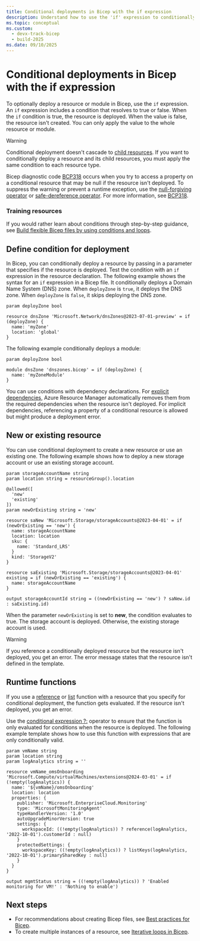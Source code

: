 ```yaml
---
title: Conditional deployments in Bicep with the if expression
description: Understand how to use the 'if' expression to conditionally deploy a resource in Bicep.
ms.topic: conceptual
ms.custom:
  - devx-track-bicep
  - build-2025
ms.date: 09/10/2025
---
```


# Conditional deployments in Bicep with the if expression

To optionally deploy a resource or module in Bicep, use the `if` expression. An `if` expression includes a condition that resolves to true or false. When the `if` condition is true, the resource is deployed. When the value is false, the resource isn't created. You can only apply the value to the whole resource or module.

> [!WARNING]
> Conditional deployment doesn't cascade to [child resources](child-resource-name-type.md). If you want to conditionally deploy a resource and its child resources, you must apply the same condition to each resource type.

Bicep diagnostic code [BCP318](./diagnostics/bcp318.md) occurs when you try to access a property on a conditional resource that may be null if the resource isn't deployed. To suppress the warning or prevent a runtime exception, use the [null-forgiving operator](./operator-null-forgiving.md) or [safe-dereference operator](./operator-safe-dereference.md). For more information, see [BCP318](./diagnostics/bcp318.md#solutions).

### Training resources

If you would rather learn about conditions through step-by-step guidance, see [Build flexible Bicep files by using conditions and loops](/training/modules/build-flexible-bicep-templates-conditions-loops/).

## Define condition for deployment

In Bicep, you can conditionally deploy a resource by passing in a parameter that specifies if the resource is deployed. Test the condition with an `if` expression in the resource declaration. The following example shows the syntax for an `if` expression in a Bicep file. It conditionally deploys a Domain Name System (DNS) zone. When `deployZone` is `true`, it deploys the DNS zone. When `deployZone` is `false`, it skips deploying the DNS zone.

```bicep
param deployZone bool

resource dnsZone 'Microsoft.Network/dnsZones@2023-07-01-preview' = if (deployZone) {
  name: 'myZone'
  location: 'global'
}
```

The following example conditionally deploys a module:

```bicep
param deployZone bool

module dnsZone 'dnszones.bicep' = if (deployZone) {
  name: 'myZoneModule'
}
```

You can use conditions with dependency declarations. For [explicit dependencies](resource-dependencies.md), Azure Resource Manager automatically removes them from the required dependencies when the resource isn't deployed. For implicit dependencies, referencing a property of a conditional resource is allowed but might produce a deployment error.

## New or existing resource

You can use conditional deployment to create a new resource or use an existing one. The following example shows how to deploy a new storage account or use an existing storage account.

```bicep
param storageAccountName string
param location string = resourceGroup().location

@allowed([
  'new'
  'existing'
])
param newOrExisting string = 'new'

resource saNew 'Microsoft.Storage/storageAccounts@2023-04-01' = if (newOrExisting == 'new') {
  name: storageAccountName
  location: location
  sku: {
    name: 'Standard_LRS'
  }
  kind: 'StorageV2'
}

resource saExisting 'Microsoft.Storage/storageAccounts@2023-04-01' existing = if (newOrExisting == 'existing') {
  name: storageAccountName
}

output storageAccountId string = ((newOrExisting == 'new') ? saNew.id : saExisting.id)
```

When the parameter `newOrExisting` is set to **new**, the condition evaluates to true. The storage account is deployed. Otherwise, the existing storage account is used.

> [!WARNING]
> If you reference a conditionally deployed resource but the resource isn't deployed, you get an error. The error message states that the resource isn't defined in the template.

## Runtime functions

If you use a [reference](./bicep-functions-resource.md#reference) or [list](./bicep-functions-resource.md#list) function with a resource that you specify for conditional deployment, the function gets evaluated. If the resource isn't deployed, you get an error.

Use the [conditional expression ?:](./operators-logical.md#conditional-expression--) operator to ensure that the function is only evaluated for conditions when the resource is deployed. The following example template shows how to use this function with expressions that are only conditionally valid.

```bicep
param vmName string
param location string
param logAnalytics string = ''

resource vmName_omsOnboarding 'Microsoft.Compute/virtualMachines/extensions@2024-03-01' = if (!empty(logAnalytics)) {
  name: '${vmName}/omsOnboarding'
  location: location
  properties: {
    publisher: 'Microsoft.EnterpriseCloud.Monitoring'
    type: 'MicrosoftMonitoringAgent'
    typeHandlerVersion: '1.0'
    autoUpgradeMinorVersion: true
    settings: {
      workspaceId: ((!empty(logAnalytics)) ? reference(logAnalytics, '2022-10-01').customerId : null)
    }
    protectedSettings: {
      workspaceKey: ((!empty(logAnalytics)) ? listKeys(logAnalytics, '2022-10-01').primarySharedKey : null)
    }
  }
}

output mgmtStatus string = ((!empty(logAnalytics)) ? 'Enabled monitoring for VM!' : 'Nothing to enable')
```

## Next steps

* For recommendations about creating Bicep files, see [Best practices for Bicep](best-practices.md).
* To create multiple instances of a resource, see [Iterative loops in Bicep](loops.md).
